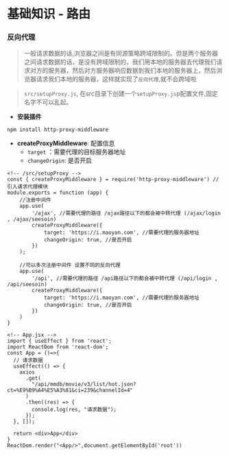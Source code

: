 # 基础知识 - 路由

### 反向代理

> 一般请求数据的话,浏览器之间是有同源策略跨域限制的。但是两个服务器之间请求数据的话，是没有跨域限制的，我们用本地的服务器去代理我们请求对方的服务器，然后对方服务器响应数据到我们本地的服务器上，然后浏览器请求我们本地的服务器，这样就实现了`反向代理`,就不会跨域啦
>

>
> `src/setupProxy.js`, 在src目录下创建一个`setupProxy.js`p配置文件,固定名字不可以乱起。

+ **安装插件**

`npm install http-proxy-middleware`

+ **createProxyMiddleware**:  配置信息
  + `target` ：需要代理的目标服务器地址
  + `changeOrigin`: 是否开启

```
<!-- /src/setupProxy -->
const { createProxyMiddleware } = require('http-proxy-middleware') // 引入请求代理模块
module.exports = function (app) {
    //注册中间件
    app.use(
        '/ajax', //需要代理的路径 /ajax路径以下的都会被中转代理 (/ajax/login , /ajax/seesoin) 
        createProxyMiddleware({
            target: 'https://i.maoyan.com', //需要代理的服务器地址
            changeOrigin: true, //是否开启
        })
    );

    //可以多次注册中间件 设置不同的反向代理
    app.use(
        '/api', //需要代理的路径 /api路径以下的都会被中转代理 (/api/login , /api/seesoin) 
        createProxyMiddleware({
            target: 'https://i.maoyan.com', //需要代理的服务器地址
            changeOrigin: true, //是否开启
        })
    )
}

<!-- App.jsx -->
import { useEffect } from 'react';
import ReactDom from 'react-dom';
const App = ()=>{
  // 请求数据
  useEffect(() => {
    axios
      .get(
        "/api/mmdb/movie/v3/list/hot.json?ct=%E9%B9%A4%E5%A3%81&ci=239&channelId=4"
      )
      .then((res) => {
        console.log(res, "请求数据");
      });
  }, []);

  return <div>App</div>
}
ReactDom.render("<App/>",document.getElementById('root'))
```
